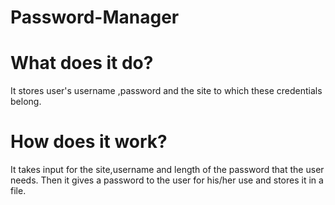 # Password-Manager

# What does it do?
  It stores user's username ,password and the site to which these credentials belong.

# How does it work?
  It takes input for the site,username and length of the password that the user needs.
  Then it gives a password to the user for his/her use and stores it in a file.
